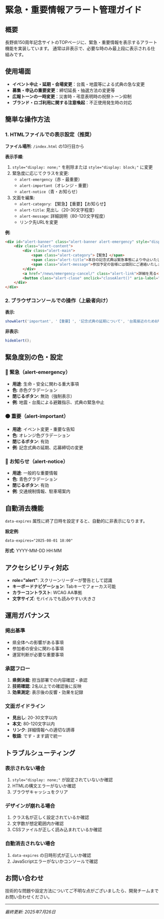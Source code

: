 # 緊急・重要情報アラート管理ガイド

## 概要
長野県150周年記念サイトのTOPページに、緊急・重要情報を表示するアラート機能を実装しています。
通常は非表示で、必要な時のみ最上段に表示される仕組みです。

## 使用場面
- **イベント中止・延期・会場変更**：台風・地震等による式典の急な変更
- **募集・申込の重要変更**：締切延長・抽選方法の変更等
- **広報トーンの一時変更**：災害時・弔意表明時の祝祭トーン抑制
- **ブランド・ロゴ利用に関する注意喚起**：不正使用発生時の対応

## 簡単な操作方法

### 1. HTMLファイルでの表示設定（推奨）

**ファイル場所**: `/index.html` の13行目から

**表示手順**:
1. `style="display: none;"` を削除または `style="display: block;"` に変更
2. 緊急度に応じてクラスを変更:
   - `alert-emergency`（赤・最重要）
   - `alert-important`（オレンジ・重要） 
   - `alert-notice`（青・お知らせ）
3. 文面を編集:
   - `alert-category`: 【緊急】【重要】【お知らせ】
   - `alert-title`: 見出し（20-30文字程度）
   - `alert-message`: 詳細説明（80-120文字程度）
   - リンク先URLを変更

**例**:
```html
<div id="alert-banner" class="alert-banner alert-emergency" style="display: block;" role="alert" data-expires="2025-08-01 18:00">
    <div class="alert-content">
        <div class="alert-main">
            <span class="alert-category">【緊急】</span>
            <span class="alert-title">本日の記念式典は緊急事態により中止いたします。</span>
            <span class="alert-message">参加予定の皆様には個別にご連絡いたします。</span>
        </div>
        <a href="/news/emergency-cancel/" class="alert-link">詳細を見る</a>
        <button class="alert-close" onclick="closeAlert()" aria-label="アラートを閉じる">&times;</button>
    </div>
</div>
```

### 2. ブラウザコンソールでの操作（上級者向け）

**表示**:
```javascript
showAlert('important', '【重要】', '記念式典の延期について', '台風接近のため8月15日に延期いたします。', '/news/', '詳細を見る', '2025-08-01 18:00');
```

**非表示**:
```javascript
hideAlert();
```

## 緊急度別の色・設定

### 🔴 緊急（alert-emergency）
- **用途**: 生命・安全に関わる重大事項
- **色**: 赤色グラデーション
- **閉じるボタン**: 無効（強制表示）
- **例**: 地震・台風による避難指示、式典の緊急中止

### 🟠 重要（alert-important）
- **用途**: イベント変更・重要な告知
- **色**: オレンジ色グラデーション  
- **閉じるボタン**: 有効
- **例**: 記念式典の延期、応募締切の変更

### 🔵 お知らせ（alert-notice）
- **用途**: 一般的な重要情報
- **色**: 青色グラデーション
- **閉じるボタン**: 有効
- **例**: 交通規制情報、駐車場案内

## 自動消去機能

`data-expires` 属性に終了日時を設定すると、自動的に非表示になります。

**設定例**:
```html
data-expires="2025-08-01 18:00"
```

**形式**: YYYY-MM-DD HH:MM

## アクセシビリティ対応

- **role="alert"**: スクリーンリーダーが警告として認識
- **キーボードナビゲーション**: Tabキーでフォーカス可能
- **カラーコントラスト**: WCAG AA準拠
- **文字サイズ**: モバイルでも読みやすい大きさ

## 運用ガバナンス

### 掲出基準
- 県全体への影響がある事項
- 参加者の安全に関わる事項
- 運営判断が必要な重要事項

### 承認フロー
1. **県側決裁**: 担当部署での内容確認・承認
2. **技術確認**: 2名以上での確認後に反映
3. **効果測定**: 表示後の反響・効果を記録

### 文面ガイドライン
- **見出し**: 20-30文字以内
- **本文**: 80-120文字以内
- **リンク**: 詳細情報への適切な誘導
- **敬語**: です・ます調で統一

## トラブルシューティング

### 表示されない場合
1. `style="display: none;"` が設定されていないか確認
2. HTMLの構文エラーがないか確認
3. ブラウザキャッシュをクリア

### デザインが崩れる場合
1. クラス名が正しく設定されているか確認
2. 文字数が想定範囲内か確認
3. CSSファイルが正しく読み込まれているか確認

### 自動消去されない場合
1. `data-expires` の日時形式が正しいか確認
2. JavaScriptエラーがないかコンソールで確認

## お問い合わせ

技術的な問題や設定方法についてご不明な点がございましたら、開発チームまでお問い合わせください。

---
*最終更新: 2025年7月26日*